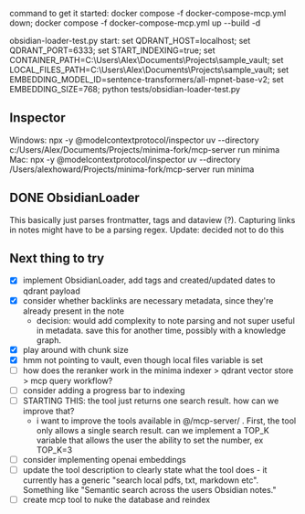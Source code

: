 command to get it started: 
    docker compose -f docker-compose-mcp.yml down; docker compose -f docker-compose-mcp.yml up --build -d

obsidian-loader-test.py start:
set QDRANT_HOST=localhost; set QDRANT_PORT=6333; set START_INDEXING=true; set CONTAINER_PATH=C:\Users\Alex\Documents\Projects\sample_vault; set LOCAL_FILES_PATH=C:\Users\Alex\Documents\Projects\sample_vault; set EMBEDDING_MODEL_ID=sentence-transformers/all-mpnet-base-v2; set EMBEDDING_SIZE=768; python tests/obsidian-loader-test.py

## Inspector
Windows:
npx -y @modelcontextprotocol/inspector uv --directory c:/Users/Alex/Documents/Projects/minima-fork/mcp-server run minima 
Mac: 
npx -y @modelcontextprotocol/inspector uv --directory /Users/alexhoward/Projects/minima-fork/mcp-server run minima 


## DONE ObsidianLoader
This basically just parses frontmatter, tags and dataview (?). Capturing links in notes might have to be a parsing regex. Update: decided not to do this

## Next thing to try
- [x] implement ObsidianLoader, add tags and created/updated dates to qdrant payload
- [x] consider whether backlinks are necessary metadata, since they're already present in the note
  - decision: would add complexity to note parsing and not super useful in metadata. save this for another time, possibly with a knowledge graph.
- [x] play around with chunk size
- [x] hmm not pointing to vault, even though local files variable is set
- [ ] how does the reranker work in the minima indexer > qdrant vector store > mcp query workflow?
- [ ] consider adding a progress bar to indexing
- [ ] STARTING THIS: the tool just returns one search result. how can we improve that?
  - i want to improve the tools available in @/mcp-server/ . First, the tool only allows a single search result. can we implement a TOP_K variable that allows the user the ability to set the number, ex TOP_K=3
- [ ] consider implementing openai embeddings
- [ ] update the tool description to clearly state what the tool does - it currently has a generic "search local pdfs, txt, markdown etc". Something like "Semantic search across the users Obsidian notes."
- [ ] create mcp tool to nuke the database and reindex